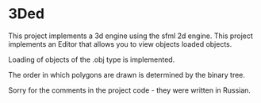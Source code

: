 # 3Ded
This project implements a 3d engine using the sfml 2d engine. This project implements an Editor that allows you to view objects loaded objects.

Loading of objects of the .obj type is implemented.

The order in which polygons are drawn is determined by the binary tree.

Sorry for the comments in the project code - they were written in Russian.
